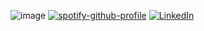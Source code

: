 ![image](https://user-images.githubusercontent.com/99128310/226129496-c0f0179c-648c-41dc-abec-8866b537af5a.png)
[![spotify-github-profile](https://spotify-github-profile.vercel.app/api/view?uid=dz88ydxdcnnjeh7ux0mqveme8&cover_image=true&theme=novatorem&show_offline=false&background_color=000000&interchange=false&bar_color=000000&bar_color_cover=true)](https://github.com/kittinan/spotify-github-profile)
<a href="https://www.linkedin.com/in/ivan-nemyrovskiy-05b323224/">
<img src="https://img.shields.io/badge/linkedIn-inemyyrovsk-1DB954?style=flat-square&logo=linkedin&logoColor=white&color=blue" alt="LinkedIn" title="LinkedIn">

